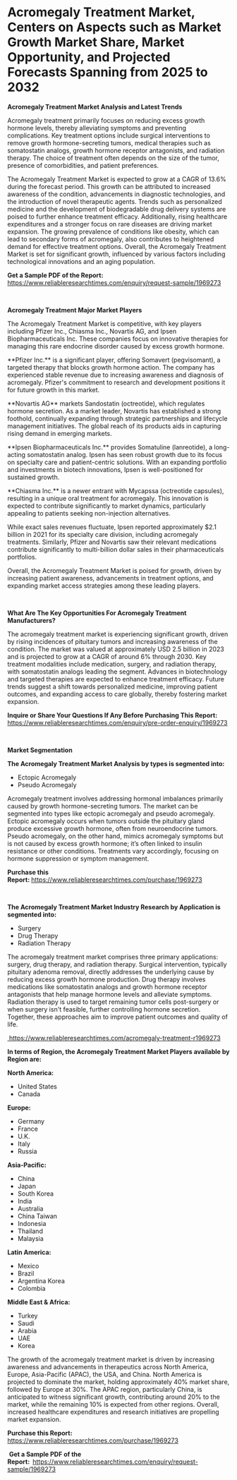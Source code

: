 <p><h1>Acromegaly Treatment Market, Centers on Aspects such as Market Growth Market Share, Market Opportunity, and Projected Forecasts Spanning from 2025 to 2032</h1></p><p><strong>Acromegaly Treatment Market Analysis and Latest Trends</strong></p>
<p><p>Acromegaly treatment primarily focuses on reducing excess growth hormone levels, thereby alleviating symptoms and preventing complications. Key treatment options include surgical interventions to remove growth hormone-secreting tumors, medical therapies such as somatostatin analogs, growth hormone receptor antagonists, and radiation therapy. The choice of treatment often depends on the size of the tumor, presence of comorbidities, and patient preferences.</p><p>The Acromegaly Treatment Market is expected to grow at a CAGR of 13.6% during the forecast period. This growth can be attributed to increased awareness of the condition, advancements in diagnostic technologies, and the introduction of novel therapeutic agents. Trends such as personalized medicine and the development of biodegradable drug delivery systems are poised to further enhance treatment efficacy. Additionally, rising healthcare expenditures and a stronger focus on rare diseases are driving market expansion. The growing prevalence of conditions like obesity, which can lead to secondary forms of acromegaly, also contributes to heightened demand for effective treatment options. Overall, the Acromegaly Treatment Market is set for significant growth, influenced by various factors including technological innovations and an aging population.</p></p>
<p><strong>Get a Sample PDF of the Report:&nbsp;</strong> <a href="https://www.reliableresearchtimes.com/enquiry/request-sample/1969273?utm_campaign=2811&utm_medium=2&utm_source=Github&utm_content=ia&utm_term=19042025&utm_id=acromegaly-treatment">https://www.reliableresearchtimes.com/enquiry/request-sample/1969273</a></p>
<p>&nbsp;</p>
<p><strong>Acromegaly Treatment Major Market Players</strong></p>
<p><p>The Acromegaly Treatment Market is competitive, with key players including Pfizer Inc., Chiasma Inc., Novartis AG, and Ipsen Biopharmaceuticals Inc. These companies focus on innovative therapies for managing this rare endocrine disorder caused by excess growth hormone.</p><p>**Pfizer Inc.** is a significant player, offering Somavert (pegvisomant), a targeted therapy that blocks growth hormone action. The company has experienced stable revenue due to increasing awareness and diagnosis of acromegaly. Pfizer's commitment to research and development positions it for future growth in this market.</p><p>**Novartis AG** markets Sandostatin (octreotide), which regulates hormone secretion. As a market leader, Novartis has established a strong foothold, continually expanding through strategic partnerships and lifecycle management initiatives. The global reach of its products aids in capturing rising demand in emerging markets.</p><p>**Ipsen Biopharmaceuticals Inc.** provides Somatuline (lanreotide), a long-acting somatostatin analog. Ipsen has seen robust growth due to its focus on specialty care and patient-centric solutions. With an expanding portfolio and investments in biotech innovations, Ipsen is well-positioned for sustained growth.</p><p>**Chiasma Inc.** is a newer entrant with Mycapssa (octreotide capsules), resulting in a unique oral treatment for acromegaly. This innovation is expected to contribute significantly to market dynamics, particularly appealing to patients seeking non-injection alternatives.</p><p>While exact sales revenues fluctuate, Ipsen reported approximately $2.1 billion in 2021 for its specialty care division, including acromegaly treatments. Similarly, Pfizer and Novartis saw their relevant medications contribute significantly to multi-billion dollar sales in their pharmaceuticals portfolios.</p><p>Overall, the Acromegaly Treatment Market is poised for growth, driven by increasing patient awareness, advancements in treatment options, and expanding market access strategies among these leading players.</p></p>
<p>&nbsp;</p>
<p><strong>What Are The Key Opportunities For Acromegaly Treatment Manufacturers?</strong></p>
<p><p>The acromegaly treatment market is experiencing significant growth, driven by rising incidences of pituitary tumors and increasing awareness of the condition. The market was valued at approximately USD 2.5 billion in 2023 and is projected to grow at a CAGR of around 6% through 2030. Key treatment modalities include medication, surgery, and radiation therapy, with somatostatin analogs leading the segment. Advances in biotechnology and targeted therapies are expected to enhance treatment efficacy. Future trends suggest a shift towards personalized medicine, improving patient outcomes, and expanding access to care globally, thereby fostering market expansion.</p></p>
<p><strong>Inquire or Share Your Questions If Any Before Purchasing This Report:</strong> <a href="https://www.reliableresearchtimes.com/enquiry/pre-order-enquiry/1969273?utm_campaign=2811&utm_medium=2&utm_source=Github&utm_content=ia&utm_term=19042025&utm_id=acromegaly-treatment">https://www.reliableresearchtimes.com/enquiry/pre-order-enquiry/1969273</a></p>
<p>&nbsp;</p>
<p><strong>Market Segmentation</strong></p>
<p><strong>The Acromegaly Treatment Market Analysis by types is segmented into:</strong></p>
<p><ul><li>Ectopic Acromegaly</li><li>Pseudo Acromegaly</li></ul></p>
<p><p>Acromegaly treatment involves addressing hormonal imbalances primarily caused by growth hormone-secreting tumors. The market can be segmented into types like ectopic acromegaly and pseudo acromegaly. Ectopic acromegaly occurs when tumors outside the pituitary gland produce excessive growth hormone, often from neuroendocrine tumors. Pseudo acromegaly, on the other hand, mimics acromegaly symptoms but is not caused by excess growth hormone; it’s often linked to insulin resistance or other conditions. Treatments vary accordingly, focusing on hormone suppression or symptom management. </p></p>
<p><strong>Purchase this Report:&nbsp;</strong><a href="https://www.reliableresearchtimes.com/purchase/1969273?utm_campaign=2811&utm_medium=2&utm_source=Github&utm_content=ia&utm_term=19042025&utm_id=acromegaly-treatment">https://www.reliableresearchtimes.com/purchase/1969273</a></p>
<p>&nbsp;</p>
<p><strong>The Acromegaly Treatment Market Industry Research by Application is segmented into:</strong></p>
<p><ul><li>Surgery</li><li>Drug Therapy</li><li>Radiation Therapy</li></ul></p>
<p><p>The acromegaly treatment market comprises three primary applications: surgery, drug therapy, and radiation therapy. Surgical intervention, typically pituitary adenoma removal, directly addresses the underlying cause by reducing excess growth hormone production. Drug therapy involves medications like somatostatin analogs and growth hormone receptor antagonists that help manage hormone levels and alleviate symptoms. Radiation therapy is used to target remaining tumor cells post-surgery or when surgery isn't feasible, further controlling hormone secretion. Together, these approaches aim to improve patient outcomes and quality of life.</p></p>
<p><a href="https://www.reliableresearchtimes.com/acromegaly-treatment-r1969273?utm_campaign=2811&utm_medium=2&utm_source=Github&utm_content=ia&utm_term=19042025&utm_id=acromegaly-treatment">&nbsp;https://www.reliableresearchtimes.com/acromegaly-treatment-r1969273</a></p>
<p><strong>In terms of Region, the Acromegaly Treatment Market Players available by Region are:</strong></p>
<p>
    <p> <strong> North America: </strong>
        <ul>
            <li>United States</li>
            <li>Canada</li>
        </ul>
        </p> 
    <p> <strong> Europe: </strong>
        <ul>
            <li>Germany</li>
            <li>France</li>
            <li>U.K.</li>
            <li>Italy</li>
            <li>Russia</li>
        </ul>
        </p> 
    <p> <strong> Asia-Pacific: </strong>
        <ul>
            <li>China</li>
            <li>Japan</li>
            <li>South Korea</li>
            <li>India</li>
            <li>Australia</li>
            <li>China Taiwan</li>
            <li>Indonesia</li>
            <li>Thailand</li>
            <li>Malaysia</li>
        </ul>
        </p> 
    <p> <strong> Latin America: </strong>
        <ul>
            <li>Mexico</li>
            <li>Brazil</li>
            <li>Argentina Korea</li>
            <li>Colombia</li>
        </ul>
        </p> 
    <p> <strong> Middle East & Africa: </strong>
        <ul>
            <li>Turkey</li>
            <li>Saudi</li>
            <li>Arabia</li>
            <li>UAE</li>
            <li>Korea</li>
        </ul>
    </p>
    </p>
<p><p>The growth of the acromegaly treatment market is driven by increasing awareness and advancements in therapeutics across North America, Europe, Asia-Pacific (APAC), the USA, and China. North America is projected to dominate the market, holding approximately 40% market share, followed by Europe at 30%. The APAC region, particularly China, is anticipated to witness significant growth, contributing around 20% to the market, while the remaining 10% is expected from other regions. Overall, increased healthcare expenditures and research initiatives are propelling market expansion.</p></p>
<p><strong>Purchase this Report: </strong><a href="https://www.reliableresearchtimes.com/purchase/1969273?utm_campaign=2811&utm_medium=2&utm_source=Github&utm_content=ia&utm_term=19042025&utm_id=acromegaly-treatment">https://www.reliableresearchtimes.com/purchase/1969273</a></p>
<p>&nbsp;<strong>Get a Sample PDF of the Report:&nbsp;&nbsp;</strong><a href="https://www.reliableresearchtimes.com/enquiry/request-sample/1969273?utm_campaign=2811&utm_medium=2&utm_source=Github&utm_content=ia&utm_term=19042025&utm_id=acromegaly-treatment">https://www.reliableresearchtimes.com/enquiry/request-sample/1969273</a></p>
<p><strong></strong></p>
<p><p></p><p></p><p></p></p>